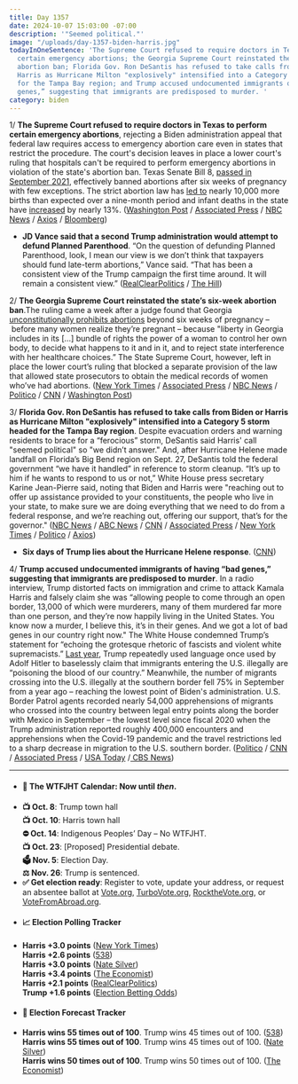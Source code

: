 ```yaml
---
title: Day 1357
date: 2024-10-07 15:03:00 -07:00
description: '"Seemed political."'
image: "/uploads/day-1357-biden-harris.jpg"
todayInOneSentence: 'The Supreme Court refused to require doctors in Texas to perform
  certain emergency abortions; the Georgia Supreme Court reinstated the state’s six-week
  abortion ban; Florida Gov. Ron DeSantis has refused to take calls from Biden or
  Harris as Hurricane Milton "explosively" intensified into a Category 5 storm headed
  for the Tampa Bay region; and Trump accused undocumented immigrants of having “bad
  genes,” suggesting that immigrants are predisposed to murder. '
category: biden
---
```


1/ **The Supreme Court refused to require doctors in Texas to perform certain emergency abortions**, rejecting a Biden administration appeal that federal law requires access to emergency abortion care even in states that restrict the procedure. The court's decision leaves in place a lower court's ruling that hospitals can't be required to perform emergency abortions in violation of the state's abortion ban. Texas Senate Bill 8, [passed in September 2021](https://whatthefuckjusthappenedtoday.com/2021/09/01/day-225/), effectively banned abortions after six weeks of pregnancy with few exceptions. The strict abortion law has [led to](https://whatthefuckjusthappenedtoday.com/2023/07/06/day-898/#2-texas%E2%80%99-strict-abortion-law-led-to) nearly 10,000 more births than expected over a nine-month period and infant deaths in the state have [increased](https://whatthefuckjusthappenedtoday.com/2024/06/25/day-1253/#2-after-texas%E2%80%99-ban-on-abortion-went) by nearly 13%. ([Washington Post](https://www.washingtonpost.com/politics/2024/10/07/supreme-court-emergency-abortion-texas-case/) / [Associated Press](https://apnews.com/article/supreme-court-emergency-abortion-texas-bf79fafceba4ab9df9df2489e5d43e72) / [NBC News](https://www.nbcnews.com/politics/supreme-court/supreme-court-declines-hear-biden-appeal-texas-emergency-room-abortion-rcna173858) / [Axios](https://www.axios.com/2024/10/07/supreme-court-texas-emergency-abortion-decline) / [Bloomberg](https://www.bloomberg.com/news/articles/2024-10-07/supreme-court-spurns-biden-administration-in-texas-abortion-case))

* **JD Vance said that a second Trump administration would attempt to defund Planned Parenthood**. “On the question of defunding Planned Parenthood, look, I mean our view is we don’t think that taxpayers should fund late-term abortions,” Vance said. “That has been a consistent view of the Trump campaign the first time around. It will remain a consistent view.” ([RealClearPolitics](https://www.realclearpolitics.com/articles/2024/10/06/jd_vance_trump_consistent_defunding_planned_parenthood_151742.html) / [The Hill](https://thehill.com/homenews/campaign/4919542-jdvance-planned-parenthood-defunding/))

2/ **The Georgia Supreme Court reinstated the state’s six-week abortion ban**.The ruling came a week after a judge found that Georgia [unconstitutionally prohibits abortions](https://whatthefuckjusthappenedtoday.com/2024/09/30/day-1350/#2-a-georgia-judge-struck-down-the-st) beyond six weeks of pregnancy – before many women realize they’re pregnant – because "liberty in Georgia includes in its [...] bundle of rights the power of a woman to control her own body, to decide what happens to it and in it, and to reject state interference with her healthcare choices.” The State Supreme Court, however, left in place the lower court’s ruling that blocked a separate provision of the law that allowed state prosecutors to obtain the medical records of women who’ve had abortions. ([New York Times](https://www.nytimes.com/2024/10/07/us/georgia-supreme-court-abortion-ban.html) / [Associated Press](https://apnews.com/article/georgia-abortion-ban-967ed4f8efe64d07e22213c47749df9a) / [NBC News](https://www.nbcnews.com/politics/georgia-supreme-court-reinstates-states-6-week-abortion-ban-rcna174336) / [Politico](https://www.politico.com/news/2024/10/07/georgia-supreme-court-abortion-ban-00182720) / [CNN](https://www.cnn.com/2024/10/07/politics/georgia-abortion-supreme-court/index.html) / [Washington Post](https://www.washingtonpost.com/nation/2024/10/07/georgia-abortion-ban-supreme-court/))

3/ **Florida Gov. Ron DeSantis has refused to take calls from Biden or Harris as Hurricane Milton "explosively" intensified into a Category 5 storm headed for the Tampa Bay region**. Despite evacuation orders and warning residents to brace for a “ferocious” storm, DeSantis said Harris' call "seemed political" so "we didn’t answer." And, after Hurricane Helene made landfall on Florida’s Big Bend region on Sept. 27, DeSantis told the federal government “we have it handled” in reference to storm cleanup. “It’s up to him if he wants to respond to us or not,” White House press secretary Karine Jean-Pierre said, noting that Biden and Harris were "reaching out to offer up assistance provided to your constituents, the people who live in your state, to make sure we are doing everything that we need to do from a federal response, and we’re reaching out, offering our support, that’s for the governor." ([NBC News](https://www.nbcnews.com/politics/kamala-harris/ron-desantis-harris-call-hurricane-helene-political-rcna174276) / [ABC News](https://abcnews.go.com/US/florida-gov-ron-desantis-refuses-call-vp-kamala/story?id=114570089) / [CNN](https://www.cnn.com/2024/10/07/politics/desantis-harris-biden-hurricane-recovery-calls/index.html) / [Associated Press](https://apnews.com/live/hurricane-milton-florida-tracker-updates) / [New York Times](https://www.nytimes.com/live/2024/10/07/weather/milton-hurricane-florida) / [Politico](https://www.politico.com/news/2024/10/06/florida-hurricane-milton-evacuations-recovery-00182622) / [Axios](https://www.axios.com/2024/10/07/hurricane-milton-tampa-florida-dire-scenario))

* **Six days of Trump lies about the Hurricane Helene response**. ([CNN](https://www.cnn.com/2024/10/06/politics/fact-check-trump-helene-response-north-carolina/))

4/ **Trump accused undocumented immigrants of having “bad genes,” suggesting that immigrants are predisposed to murder**. In a radio interview, Trump distorted facts on immigration and crime to attack Kamala Harris and falsely claim she was “allowing people to come through an open border, 13,000 of which were murderers, many of them murdered far more than one person, and they’re now happily living in the United States. You know now a murder, I believe this, it’s in their genes. And we got a lot of bad genes in our country right now." The White House condemned Trump’s statement for “echoing the grotesque rhetoric of fascists and violent white supremacists.” [Last year](https://whatthefuckjusthappenedtoday.com/2023/12/18/day-1063/#2-biden-condemned-trump-for-his-repe), Trump repeatedly used language once used by Adolf Hitler to baselessly claim that immigrants entering the U.S. illegally are “poisoning the blood of our country.” Meanwhile, the number of migrants crossing into the U.S. illegally at the southern border fell 75% in September from a year ago – reaching the lowest point of Biden's administration. U.S. Border Patrol agents recorded nearly 54,000 apprehensions of migrants who crossed into the country between legal entry points along the border with Mexico in September – the lowest level since fiscal 2020 when the Trump administration reported roughly 400,000 encounters and apprehensions when the Covid-19 pandemic and the travel restrictions led to a sharp decrease in migration to the U.S. southern border. ([Politico](https://www.politico.com/news/2024/10/07/trump-immigrants-crime-00182702) / [CNN](https://www.cnn.com/2024/10/07/politics/trump-undocumented-immigrants-bad-genes/index.html) / [Associated Press](https://apnews.com/article/donald-trump-immigration-2024-election-2157777f240142e5aed38be192a52b25) / [USA Today](https://www.usatoday.com/story/news/nation/2024/10/07/illegal-crossings-border-migrants-drops/75553327007/) /[ CBS News](https://www.cbsnews.com/news/u-s-mexico-border-migrant-crossings-reach-new-biden-era-low/))

---

* #### 📅 The WTFJHT Calendar: Now until *then*. 
* **📺 Oct. 8**: Trump town hall \
**📺 Oct. 10**: Harris town hall \
**⛔️ Oct. 14**: Indigenous Peoples’ Day – No WTFJHT. \
**📺 Oct. 23**: [Proposed] Presidential debate. \
**🗳️ Nov. 5**: Election Day. \
**⚖️ Nov. 26**: Trump is sentenced. 
* **✅ Get election ready**: Register to vote, update your address, or request an absentee ballot at [Vote.org](https://www.vote.org/), [TurboVote.org](https://turbovote.org/), [RocktheVote.org](https://www.rockthevote.org/), or [VoteFromAbroad.org](https://www.votefromabroad.org/).
* #### 📈 Election Polling Tracker
* **Harris +3.0 points** ([New York Times](https://www.nytimes.com/interactive/2024/us/elections/polls-president.html)) \
**Harris +2.6 points** ([538](https://projects.fivethirtyeight.com/polls/president-general/2024/national/)) \
**Harris +3.0 points** ([Nate Silver](https://www.natesilver.net/p/nate-silver-2024-president-election-polls-model)) \
**Harris +3.4 points** ([The Economist](https://www.economist.com/interactive/us-2024-election/trump-harris-polls)) \
**Harris +2.1 points** ([RealClearPolitics](https://www.realclearpolling.com/polls/president/general/2024/trump-vs-harris)) \
**Trump +1.6 points** ([Election Betting Odds](https://www.electionbettingodds.com/))
* #### 🔮 Election Forecast Tracker
* **Harris wins 55 times out of 100**. Trump wins 45 times out of 100. ([538](https://projects.fivethirtyeight.com/2024-election-forecast/)) \
**Harris wins 55 times out of 100**. Trump wins 45 times out of 100. ([Nate Silver](https://www.natesilver.net/p/nate-silver-2024-president-election-polls-model)) \
**Harris wins 50 times out of 100**. Trump wins 50 times out of 100. ([The Economist](https://www.economist.com/interactive/us-2024-election/prediction-model/president/))

